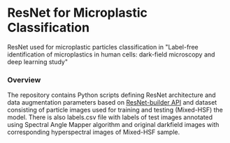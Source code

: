 # ResNet for Microplastic Classification

ResNet used for microplastic particles classification in "Label-free identification of microplastics in human cells: dark-field microscopy and deep learning study"

### Overview

The repository contains Python scripts defining ResNet architecture and data augmentation parameters based on [ResNet-builder API](https://akashdesarda.github.io/ResNet-builder/index.html) and dataset consisting of particle images used for training and testing (Mixed-HSF) the model. There is also labels.csv file with labels of test images annotated using Spectral Angle Mapper algorithm and original darkfield images with corresponding hyperspectral images of Mixed-HSF sample.
